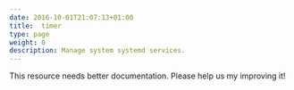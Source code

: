 ```yaml
---
date: 2016-10-01T21:07:13+01:00
title:  timer
type: page
weight: 0
description: Manage system systemd services.
---
```


This resource needs better documentation. Please help us my improving it!
